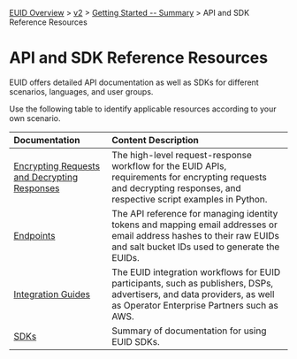 [EUID Overview](../../../README.md) > [v2](../summary-doc-v2.md) > [Getting Started -- Summary](gs-summary.md) > API and SDK Reference Resources

# API and SDK Reference Resources

EUID offers detailed API documentation as well as SDKs for different scenarios, languages, and user groups.

Use the following table to identify applicable resources according to your own scenario.

| Documentation | Content Description |
| :--- | :--- |
| [Encrypting Requests and Decrypting Responses](gs-encryption-decryption.md) | The high-level request-response workflow for the EUID APIs, requirements for encrypting requests and decrypting responses, and respective script examples in Python.  |
| [Endpoints](../endpoints/summary-endpoints.md) | The API reference for managing identity tokens and mapping email addresses or email address hashes to their raw EUIDs and salt bucket IDs used to generate the EUIDs. |
| [Integration Guides](../guides/summary-guides.md) | The EUID integration workflows for EUID participants, such as publishers, DSPs, advertisers, and data providers, as well as Operator Enterprise Partners such as AWS. |
| [SDKs](../sdks/summary-sdks.md) | Summary of documentation for using EUID SDKs. | 